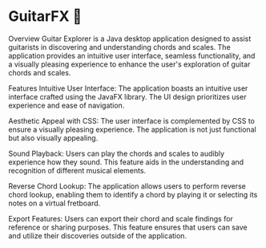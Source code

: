 <h1>GuitarFX 🎸</h1>
Overview
Guitar Explorer is a Java desktop application designed to assist guitarists in discovering and understanding chords and scales. The application provides an intuitive user interface, seamless functionality, and a visually pleasing experience to enhance the user's exploration of guitar chords and scales.

Features
Intuitive User Interface: The application boasts an intuitive user interface crafted using the JavaFX library. The UI design prioritizes user experience and ease of navigation.

Aesthetic Appeal with CSS: The user interface is complemented by CSS to ensure a visually pleasing experience. The application is not just functional but also visually appealing.

Sound Playback: Users can play the chords and scales to audibly experience how they sound. This feature aids in the understanding and recognition of different musical elements.

Reverse Chord Lookup: The application allows users to perform reverse chord lookup, enabling them to identify a chord by playing it or selecting its notes on a virtual fretboard.

Export Features: Users can export their chord and scale findings for reference or sharing purposes. This feature ensures that users can save and utilize their discoveries outside of the application.
